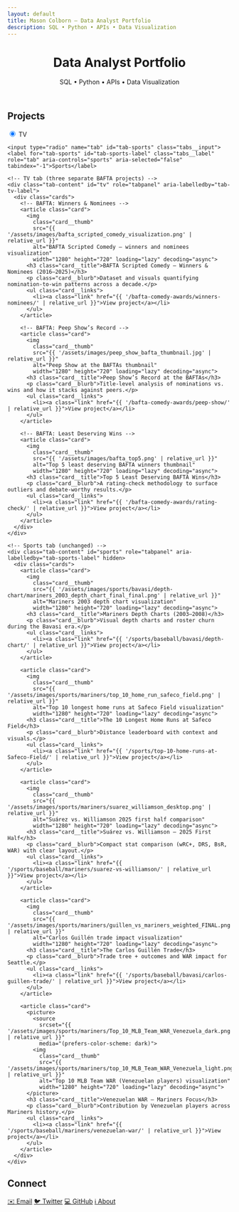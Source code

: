 ```yaml
---
layout: default
title: Mason Colborn — Data Analyst Portfolio
description: SQL • Python • APIs • Data Visualization
---
```


<header class="hero">
  <h1 id="data-analyst-portfolio">Data Analyst Portfolio</h1>
  <p class="subtitle">SQL • Python • APIs • Data Visualization</p>
</header>

<section id="projects" aria-labelledby="projects-title">
  <h2 id="projects-title" class="section__title">Projects</h2>

  <div class="tabs" role="tablist" aria-label="Project categories">
    <!-- Tab selectors -->
    <input type="radio" name="tab" id="tab-tv" class="tabs__input" checked>
    <label for="tab-tv" id="tab-tv-label" class="tabs__label" role="tab" aria-controls="tv" aria-selected="true" tabindex="0">TV</label>

    <input type="radio" name="tab" id="tab-sports" class="tabs__input">
    <label for="tab-sports" id="tab-sports-label" class="tabs__label" role="tab" aria-controls="sports" aria-selected="false" tabindex="-1">Sports</label>

    <!-- TV tab (three separate BAFTA projects) -->
    <div class="tab-content" id="tv" role="tabpanel" aria-labelledby="tab-tv-label">
      <div class="cards">
        <!-- BAFTA: Winners & Nominees -->
        <article class="card">
          <img
            class="card__thumb"
            src="{{ '/assets/images/bafta_scripted_comedy_visualization.png' | relative_url }}"
            alt="BAFTA Scripted Comedy — winners and nominees visualization"
            width="1280" height="720" loading="lazy" decoding="async">
          <h3 class="card__title">BAFTA Scripted Comedy — Winners & Nominees (2016–2025)</h3>
          <p class="card__blurb">Dataset and visuals quantifying nomination-to-win patterns across a decade.</p>
          <ul class="card__links">
            <li><a class="link" href="{{ '/bafta-comedy-awards/winners-nominees/' | relative_url }}">View project</a></li>
          </ul>
        </article>

        <!-- BAFTA: Peep Show’s Record -->
        <article class="card">
          <img
            class="card__thumb"
            src="{{ '/assets/images/peep_show_bafta_thumbnail.jpg' | relative_url }}"
            alt="Peep Show at the BAFTAs thumbnail"
            width="1280" height="720" loading="lazy" decoding="async">
          <h3 class="card__title">Peep Show’s Record at the BAFTAs</h3>
          <p class="card__blurb">Title-level analysis of nominations vs. wins and how it stacks against peers.</p>
          <ul class="card__links">
            <li><a class="link" href="{{ '/bafta-comedy-awards/peep-show/' | relative_url }}">View project</a></li>
          </ul>
        </article>

        <!-- BAFTA: Least Deserving Wins -->
        <article class="card">
          <img
            class="card__thumb"
            src="{{ '/assets/images/bafta_top5.png' | relative_url }}"
            alt="Top 5 least deserving BAFTA winners thumbnail"
            width="1280" height="720" loading="lazy" decoding="async">
          <h3 class="card__title">Top 5 Least Deserving BAFTA Wins</h3>
          <p class="card__blurb">A rating-check methodology to surface outliers and debate-worthy results.</p>
          <ul class="card__links">
            <li><a class="link" href="{{ '/bafta-comedy-awards/rating-check/' | relative_url }}">View project</a></li>
          </ul>
        </article>
      </div>
    </div>

    <!-- Sports tab (unchanged) -->
    <div class="tab-content" id="sports" role="tabpanel" aria-labelledby="tab-sports-label" hidden>
      <div class="cards">
        <article class="card">
          <img
            class="card__thumb"
            src="{{ '/assets/images/sports/bavasi/depth-chart/mariners_2003_depth_chart_final_final.png' | relative_url }}"
            alt="Mariners 2003 depth chart visualization"
            width="1280" height="720" loading="lazy" decoding="async">
          <h3 class="card__title">Mariners Depth Charts (2003–2008)</h3>
          <p class="card__blurb">Visual depth charts and roster churn during the Bavasi era.</p>
          <ul class="card__links">
            <li><a class="link" href="{{ '/sports/baseball/bavasi/depth-chart/' | relative_url }}">View project</a></li>
          </ul>
        </article>

        <article class="card">
          <img
            class="card__thumb"
            src="{{ '/assets/images/sports/mariners/top_10_home_run_safeco_field.png' | relative_url }}"
            alt="Top 10 longest home runs at Safeco Field visualization"
            width="1280" height="720" loading="lazy" decoding="async">
          <h3 class="card__title">The 10 Longest Home Runs at Safeco Field</h3>
          <p class="card__blurb">Distance leaderboard with context and visuals.</p>
          <ul class="card__links">
            <li><a class="link" href="{{ '/sports/top-10-home-runs-at-Safeco-Field/' | relative_url }}">View project</a></li>
          </ul>
        </article>

        <article class="card">
          <img
            class="card__thumb"
            src="{{ '/assets/images/sports/mariners/suarez_williamson_desktop.png' | relative_url }}"
            alt="Suárez vs. Williamson 2025 first half comparison"
            width="1280" height="720" loading="lazy" decoding="async">
          <h3 class="card__title">Suárez vs. Williamson — 2025 First Half</h3>
          <p class="card__blurb">Compact stat comparison (wRC+, DRS, BsR, WAR) with clear layout.</p>
          <ul class="card__links">
            <li><a class="link" href="{{ '/sports/baseball/mariners/suarez-vs-williamson/' | relative_url }}">View project</a></li>
          </ul>
        </article>

        <article class="card">
          <img
            class="card__thumb"
            src="{{ '/assets/images/sports/mariners/guillen_vs_mariners_weighted_FINAL.png' | relative_url }}"
            alt="Carlos Guillén trade impact visualization"
            width="1280" height="720" loading="lazy" decoding="async">
          <h3 class="card__title">The Carlos Guillén Trade</h3>
          <p class="card__blurb">Trade tree + outcomes and WAR impact for Seattle.</p>
          <ul class="card__links">
            <li><a class="link" href="{{ '/sports/baseball/bavasi/carlos-guillen-trade/' | relative_url }}">View project</a></li>
          </ul>
        </article>

        <article class="card">
          <picture>
            <source
              srcset="{{ '/assets/images/sports/mariners/Top_10_MLB_Team_WAR_Venezuela_dark.png' | relative_url }}"
              media="(prefers-color-scheme: dark)">
            <img
              class="card__thumb"
              src="{{ '/assets/images/sports/mariners/top_10_MLB_Team_WAR_Venezuela_light.png' | relative_url }}"
              alt="Top 10 MLB Team WAR (Venezuelan players) visualization"
              width="1280" height="720" loading="lazy" decoding="async">
          </picture>
          <h3 class="card__title">Venezuelan WAR — Mariners Focus</h3>
          <p class="card__blurb">Contribution by Venezuelan players across Mariners history.</p>
          <ul class="card__links">
            <li><a class="link" href="{{ '/sports/baseball/mariners/venezuelan-war/' | relative_url }}">View project</a></li>
          </ul>
        </article>
      </div>
    </div>
  </div>
</section>

<section id="contact" aria-labelledby="contact-title">
  <h2 id="contact-title" class="section__title">Connect</h2>
  <nav class="social-links" aria-label="Social and contact">
    <a class="chip" href="mailto:masoncolborn@gmail.com">✉️ Email</a>
    <a class="chip" href="https://twitter.com/relaxedmason">🐦 Twitter</a>
    <a class="chip" href="https://github.com/relaxedmason">💻 GitHub</a>
    <a class="chip" href="{{ '/about/' | relative_url }}">ℹ️ About</a>
  </nav>
</section>
